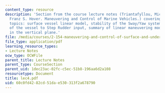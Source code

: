 ```yaml
---
content_type: resource
description: 'Section from the course lecture notes (Triantafyllou, Michael S., and
  Franz S. Hover. Maneuvering and Control of Marine Vehicles.) covering the following
  topics: surface vessel linear model, stability of the Sway/Yaw system, response
  of the vessel to Step Rudder input, summary of linear maneuvering model, and stability
  in the vertical plane.'
file: /media/courses/2-154-maneuvering-and-control-of-surface-and-underwater-vehicles-13-49-fall-2004/60c0fd4282cd51dae530313f2a678790_lec4.pdf
file_type: application/pdf
learning_resource_types:
- Lecture Notes
ocw_type: OCWFile
parent_title: Lecture Notes
parent_type: CourseSection
parent_uid: 1dec23ac-02fc-c5ec-51b8-196aa6d2a108
resourcetype: Document
title: lec4.pdf
uid: 60c0fd42-82cd-51da-e530-313f2a678790
---
```

